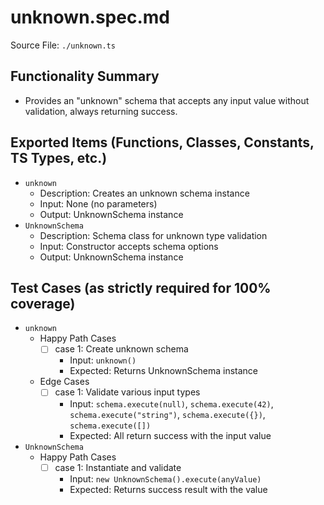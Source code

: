 # unknown.spec.md

Source File: `./unknown.ts`

## Functionality Summary
- Provides an "unknown" schema that accepts any input value without validation, always returning success.

## Exported Items (Functions, Classes, Constants, TS Types, etc.)
- `unknown`
  - Description: Creates an unknown schema instance
  - Input: None (no parameters)
  - Output: UnknownSchema instance
- `UnknownSchema`
  - Description: Schema class for unknown type validation
  - Input: Constructor accepts schema options
  - Output: UnknownSchema instance

## Test Cases (as strictly required for 100% coverage)
- `unknown`
  - Happy Path Cases
    - [ ] case 1: Create unknown schema
      - Input: `unknown()`
      - Expected: Returns UnknownSchema instance
  - Edge Cases
    - [ ] case 1: Validate various input types
      - Input: `schema.execute(null)`, `schema.execute(42)`, `schema.execute("string")`, `schema.execute({})`, `schema.execute([])`
      - Expected: All return success with the input value
- `UnknownSchema`
  - Happy Path Cases
    - [ ] case 1: Instantiate and validate
      - Input: `new UnknownSchema().execute(anyValue)`
      - Expected: Returns success result with the value
